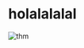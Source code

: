 

# holalalalal

![thm](/home/ironjoker/Pictures/cool-naruto-desktop-2546-x-2037-urzeigk9h5yzcars.jpg)